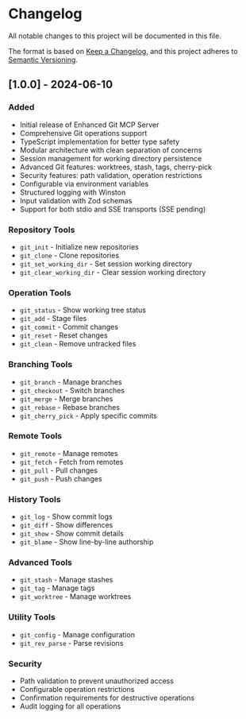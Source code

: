 # Changelog

All notable changes to this project will be documented in this file.

The format is based on [Keep a Changelog](https://keepachangelog.com/en/1.0.0/),
and this project adheres to [Semantic Versioning](https://semver.org/spec/v2.0.0.html).

## [1.0.0] - 2024-06-10

### Added
- Initial release of Enhanced Git MCP Server
- Comprehensive Git operations support
- TypeScript implementation for better type safety
- Modular architecture with clean separation of concerns
- Session management for working directory persistence
- Advanced Git features: worktrees, stash, tags, cherry-pick
- Security features: path validation, operation restrictions
- Configurable via environment variables
- Structured logging with Winston
- Input validation with Zod schemas
- Support for both stdio and SSE transports (SSE pending)

### Repository Tools
- `git_init` - Initialize new repositories
- `git_clone` - Clone repositories
- `git_set_working_dir` - Set session working directory
- `git_clear_working_dir` - Clear session working directory

### Operation Tools
- `git_status` - Show working tree status
- `git_add` - Stage files
- `git_commit` - Commit changes
- `git_reset` - Reset changes
- `git_clean` - Remove untracked files

### Branching Tools
- `git_branch` - Manage branches
- `git_checkout` - Switch branches
- `git_merge` - Merge branches
- `git_rebase` - Rebase branches
- `git_cherry_pick` - Apply specific commits

### Remote Tools
- `git_remote` - Manage remotes
- `git_fetch` - Fetch from remotes
- `git_pull` - Pull changes
- `git_push` - Push changes

### History Tools
- `git_log` - Show commit logs
- `git_diff` - Show differences
- `git_show` - Show commit details
- `git_blame` - Show line-by-line authorship

### Advanced Tools
- `git_stash` - Manage stashes
- `git_tag` - Manage tags
- `git_worktree` - Manage worktrees

### Utility Tools
- `git_config` - Manage configuration
- `git_rev_parse` - Parse revisions

### Security
- Path validation to prevent unauthorized access
- Configurable operation restrictions
- Confirmation requirements for destructive operations
- Audit logging for all operations
